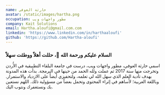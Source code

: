 ```yaml
---
name: حارثة العوفي
avatar: /static/images/hartha.png
occupation: مطور واجهات ويب
company: Kait Solutions
email: Hartha.aloufi@gmail.com.com
linkedin: 'https://www.linkedin.com/in/harthaaloufi'
github: 'https://github.com/Hartha-aloufi'
---
```


### السلام عليكم ورحمة الله 👋، حللت أهلاً ووطئت سهلاً
اسمي حارثة العوفي، مطور واجهات ويب، درست في جامعة البلقاء التطبيقية في الأُردن وتخرجت منها سنة 2017 ثم عملت ولله الحمد من حينها في البرمجة.
بدأت هذه المدونة بهدف تأدية العلم الذي سهل الله لي تعلمه، ولتحفيزي أيضاً على الازدياد والاستمرار. وباللغة العربية؛ لأُساهم في إثراء المحتوى وتحمل بعضاً من  مسؤولية ذلك.
اللهم نستعين بك ونستغفرك ونتوب اليك.
